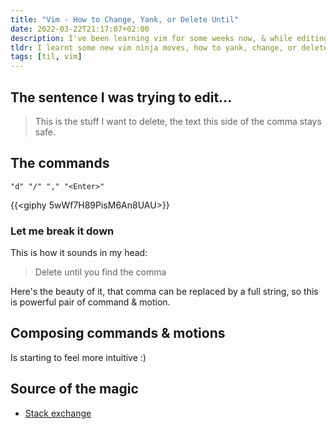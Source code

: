 ```yaml
---
title: "Vim - How to Change, Yank, or Delete Until"
date: 2022-03-22T21:17:07+02:00
description: I've been learning vim for some weeks now, & while editing some text, I thought "hey, how do I delete all this text before the comma?"
tldr: I learnt some new vim ninja moves, how to yank, change, or delete until a thing.
tags: [til, vim]
---
```


## The sentence I was trying to edit...

> This is the stuff I want to delete, the text this side of the comma stays safe.

## The commands
```
"d" "/" "," "<Enter>"
```

{{<giphy 5wWf7H89PisM6An8UAU>}}
### Let me break it down
This is how it sounds in my head: 
> Delete until you find the comma

Here's the beauty of it, that comma can be replaced by a full string, so this is powerful pair of command & motion.


## Composing commands & motions
Is starting to feel more intuitive :)

## Source of the magic
- [Stack exchange](https://unix.stackexchange.com/questions/571489/vim-how-to-yank-util-phrase)